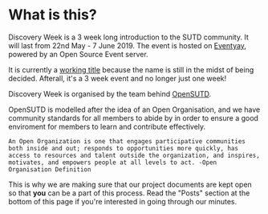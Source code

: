 # What is this?
Discovery Week is a 3 week long introduction to the SUTD community. It will last from 22nd May - 7 June 2019.
The event is hosted on [Eventyay](https://eventyay.com/e/80f9d561/), powered by an Open Source Event server.

It is currently a [working title](https://en.wikipedia.org/wiki/Working_title) because the name is still in the midst of being decided. Afterall, it's a 3 week event and no longer just one week!

Discovery Week is organised by the team behind [OpenSUTD](https://github.com/OpenSUTD).

OpenSUTD is modelled after the idea of an Open Organisation, and we have community standards for all members to abide by in order to ensure a good enviroment for members to learn and contribute effectively.
```
An Open Organization is one that engages participative communities both inside and out; responds to opportunities more quickly, has access to resources and talent outside the organization, and inspires, motivates, and empowers people at all levels to act. -Open Organisation Definition
```

This is why we are making sure that our project documents are kept open so that **you** can be a part of this process.
Read the "Posts" section at the bottom of this page if you're interested in going through our minutes.
